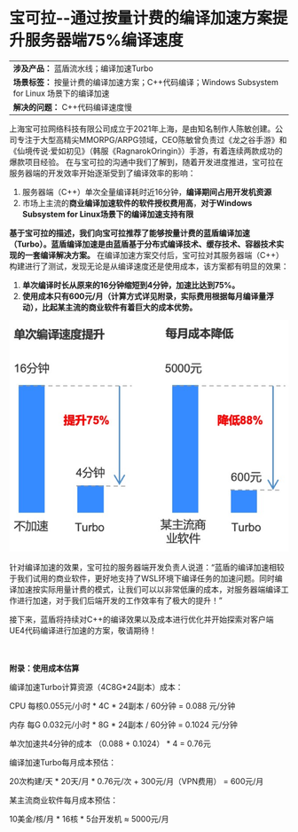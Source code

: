 # **宝可拉--通过按量计费的编译加速方案提升服务器端75%编译速度**

||
|:-|
|**涉及产品：** 蓝盾流水线；编译加速Turbo|
|**场景标签：** 按量计费的编译加速方案；C++代码编译；Windows Subsystem for Linux 场景下的编译加速|
|**解决的问题：**  C++代码编译速度慢|


上海宝可拉网络科技有限公司成立于2021年上海，是由知名制作人陈敏创建。公司专注于大型高精尖MMORPG/ARPG领域，CEO陈敏曾负责过《龙之谷手游》和《仙境传说·爱如初见》（韩服《RagnarokOringin》）手游，有着连续两款成功的爆款项目经验。
在与宝可拉的沟通中我们了解到，随着开发进度推进，宝可拉在服务器端的开发效率开始逐渐受到了编译效率的影响：
1. 服务器端（C++）单次全量编译耗时近16分钟，**编译期间占用开发机资源**
2. 市场上主流的**商业编译加速软件的软件授权费用高**，**对于Windows Subsystem for Linux场景下的编译加速支持有限**

**基于宝可拉的描述，我们向宝可拉推荐了能够按量计费的蓝盾编译加速（Turbo）。蓝盾编译加速是由蓝盾基于分布式编译技术、缓存技术、容器技术实现的一套编译解决方案。** 在编译加速方案交付后，宝可拉对其服务器端（C++）构建进行了测试，发现无论是从编译速度还是使用成本，该方案都有明显的效果：

1. **单次编译时长从原来的16分钟缩短到4分钟，加速比达到75%。**
2. **使用成本只有600元/月（计算方式详见附录，实际费用根据每月编译量浮动），比起某主流的商业软件有着巨大的成本优势。**

![](../../../assets/image-casestudy-bokura-1.jpg)

针对编译加速的效果，宝可拉的服务器端开发负责人说道：“蓝盾的编译加速相较于我们试用的商业软件，更好地支持了WSL环境下编译任务的加速问题。同时编译加速按实际用量计费的模式，让我们可以以非常低廉的成本，对服务器端编译工作进行加速，对于我们后端开发的工作效率有了极大的提升！”


接下来，蓝盾将持续对C++的编译效果以及成本进行优化并开始探索对客户端UE4代码编译进行加速的方案，敬请期待！


 <br> <br> 
**附录：使用成本估算**

编译加速Turbo计算资源（4C8G*24副本）成本：

CPU 每核0.055元/小时 * 4C * 24副本 / 60分钟 = 0.088 元/分钟

内存 每G 0.032元/小时 * 8G * 24副本 / 60分钟 = 0.1024 元/分钟

单次加速共4分钟的成本 （0.088 + 0.1024） * 4 = 0.76元 

编译加速Turbo每月成本预估：

20次构建/天  * 20天/月 * 0.76元/次 + 300元/月（VPN费用） =  600元/月

某主流商业软件每月成本预估：

10美金/核/月 * 16核 * 5台开发机 ≈ 5000元/月